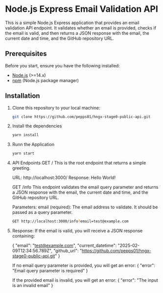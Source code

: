 # Node.js Express Email Validation API

This is a simple Node.js Express application that provides an email validation API endpoint. It validates whether an email is provided, checks if the email is valid, and then returns a JSON response with the email, the current date and time, and the GitHub repository URL.

## Prerequisites

Before you start, ensure you have the following installed:

- [Node.js](https://nodejs.org/) (>=14.x)
- [npm](https://www.npmjs.com/) (Node.js package manager)

## Installation

1. Clone this repository to your local machine:

   ```bash
   git clone https://github.com/pepps01/hngx-stage0-public-api.git


2. Install the dependencies 
   ```bash
   yarn install 

3. Runn the Application 
    ```bash
    yarn start

4. API Endpoints
    GET /
    This is the root endpoint that returns a simple greeting.

    URL: http://localhost:3000/
    Response: Hello World!
    
    
    GET /info
    This endpoint validates the email query parameter and returns a JSON response with the email, the current date and time, and the GitHub repository URL.

    Parameters:
    email (required): The email address to validate. It should be passed as a query parameter.

    ```bash 
    GET http://localhost:3000/info?email=test@example.com


5. Response:
    If the email is valid, you will receive a JSON response containing:

    {
        "email": "test@example.com",
        "current_datetime": "2025-02-09T12:34:56.789Z",
        "github_url": "https://github.com/pepps01/hngx-stage0-public-api.git"
    }


    If no email query parameter is provided, you will get an error:
    {
        "error": "Email query parameter is required"
    }
    
    If the provided email is invalid, you will get an error:
    {
        "error": "The input is an invalid email"
    }
